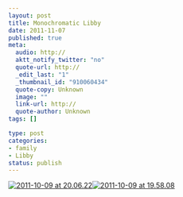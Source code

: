 ```yaml
--- 
layout: post
title: Monochromatic Libby
date: 2011-11-07
published: true
meta: 
  audio: http://
  aktt_notify_twitter: "no"
  quote-url: http://
  _edit_last: "1"
  _thumbnail_id: "910060434"
  quote-copy: Unknown
  image: ""
  link-url: http://
  quote-author: Unknown
tags: []

type: post
categories: 
- family
- Libby
status: publish
---
```



[![](http://media.eick.us/2011/11/2011-10-09-at-20.06.22-500x333.jpg "2011-10-09 at 20.06.22")](http://media.eick.us/2011/11/2011-10-09-at-20.06.22.jpg)[![](http://media.eick.us/2011/11/2011-10-09-at-19.58.08-500x333.jpg "2011-10-09 at 19.58.08")](http://media.eick.us/2011/11/2011-10-09-at-19.58.08.jpg)

